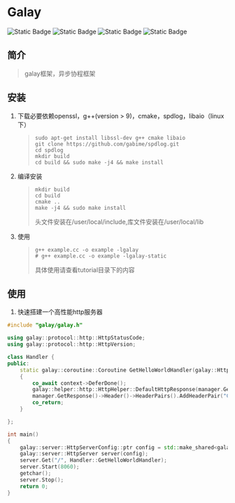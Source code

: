
# Galay

![Static Badge](https://img.shields.io/badge/License-MIT-yellow)
![Static Badge](https://img.shields.io/badge/Language-C%2B%2B-red%20) 
![Static Badge](https://img.shields.io/badge/Platfrom-Linux-red)
![Static Badge](https://img.shields.io/badge/Architecture-x86%20x64-8A2BE2)

## 简介

> galay框架，异步协程框架

## 安装

1. 下载必要依赖openssl，g++(version > 9)，cmake，spdlog，libaio（linux下）
    >```shell
    > sudo apt-get install libssl-dev g++ cmake libaio 
    > git clone https://github.com/gabime/spdlog.git
    > cd spdlog
    > mkdir build
    > cd build && sudo make -j4 && make install
    >```

2. 编译安装
    > ```shell
    > mkdir build
    > cd build
    > cmake ..
    > make -j4 && sudo make install
    >```
    > 头文件安装在/user/local/include,库文件安装在/user/local/lib

3. 使用
    > ```shell
    > g++ example.cc -o example -lgalay
    > # g++ example.cc -o example -lgalay-static
    > ```
    > 具体使用请查看tutorial目录下的内容

## 使用

1. 快速搭建一个高性能http服务器
``` c++
#include "galay/galay.h"

using galay::protocol::http::HttpStatusCode;
using galay::protocol::http::HttpVersion;   

class Handler {
public:
    static galay::coroutine::Coroutine GetHelloWorldHandler(galay::HttpConnectionManager manager, galay::coroutine::RoutineContext::ptr context) 
    {
        co_await context->DeferDone();
        galay::helper::http::HttpHelper::DefaultHttpResponse(manager.GetResponse(), HttpVersion::Http_Version_1_1 , HttpStatusCode::OK_200, "text/html", "<html> <h1> Hello World </h1> </html>");
        manager.GetResponse()->Header()->HeaderPairs().AddHeaderPair("Connection", "close");
        co_return;
    }

};

int main()
{
    galay::server::HttpServerConfig::ptr config = std::make_shared<galay::server::HttpServerConfig>();
    galay::server::HttpServer server(config);
    server.Get("/", Handler::GetHelloWorldHandler);
    server.Start(8060);
    getchar();
    server.Stop();
    return 0;
}
```